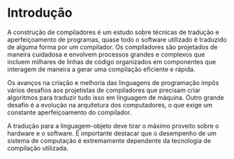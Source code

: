 Introdução
======

A construção de compiladores é um estudo sobre técnicas de tradução e aperfeiçoamento de programas, quase todo o software utilizado é traduzido de alguma forma por um compilador. Os compiladores são projetados de maneira cuidadosa e envolvem processos grandes e complexos que incluem milhares de linhas de código organizados em componentes que interagem de maneira a gerar uma compilação eficiente e rápida.

Os avanços na criação e melhoria das linguagens de programação impôs vários desafios aos projetistas de compiladores que precisam criar algoritmos para traduzir tudo isso em linguagem de máquina. Outro grande desafio é a evolução na arquitetura dos computadores, o que exige um constante aperfeiçoamento do compilador. 

A tradução para a linguagem-objeto deve tirar o máximo proveito sobre o hardware e o software. É importante destacar que o desempenho de um sistema de computação é extremamente dependente da tecnologia de compilação utilizada.
